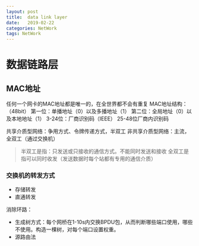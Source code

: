 ```yaml
---
layout: post
title:  data link layer
date:   2019-02-22
categories: NetWork 
tags: NetWork 
---
```


# 数据链路层

## MAC地址

任何一个网卡的MAC地址都是唯一的，在全世界都不会有重复
MAC地址结构：（48bit）
第一位：单播地址（0）以及多播地址（1）
第二位：全局地址（0）以及本地地址（1）
3-24位：厂商识别码（IEEE）
25-48位厂商内识别码

共享介质型网络：争用方式、令牌传递方式，半双工
非共享介质型网络：主流，全双工（通过交换机）

> 半双工是指：只发送或只接收的通信方式。不能同时发送和接收
> 全双工是指可以同时收发（发送数据时每个站都有专用的通信介质）

### 交换机的转发方式

- 存储转发
- 直通转发

消除环路：

- 生成树方式：每个网桥在1-10s内交换BPDU包，从而判断哪些端口使用，哪些不使用。构造一棵树，对每个端口设置权重。
- 源路由法